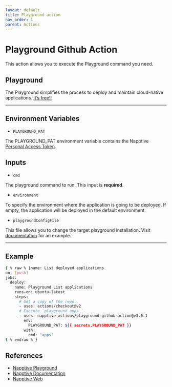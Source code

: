 ```yaml
---
layout: default
title: Playground action
nav_order: 1
parent: Actions
---
```


# Playground Github Action

This action allows you to execute the Playground command you need.

## Playground

The Playground simplifies the process to deploy and maintain cloud-native applications. [It’s free!!](https://playground.napptive.dev)

---

## Environment Variables

* `PLAYGROUND_PAT`

The PLAYGROUND_PAT environment variable contains the Napptive [Personal Access Token](../index.md/#personal-access-token).

## Inputs

* `cmd`

The playground command to run. This input is **required**.

* `environment`

To specify the environment where the application is going to be deployed. If empty, the application will be deployed in the default environment.

* `playgroundConfigFile`

This file allows you to change the target playground installation. Visit [documentation](https://docs.napptive.com/playground/On_premise_configuration.html#configuration-file) for an example.

---

## Example

```bash
{ % raw % }name: List deployed applications
on: [push]
jobs:
  deploy:
    name: Playground List applications
    runs-on: ubuntu-latest
    steps:
      # Get a copy of the repo.
      - uses: actions/checkout@v2
      # Execute `playground apps `.
      - uses: napptive-actions/playground-github-action@v3.0.1
        env:
          PLAYGROUND_PAT: ${{ secrets.PLAYGROUND_PAT }}
        with:
          cmd: "apps"
{ % endraw % }
```

## References

* [Napptive Playground](https://playground.napptive.dev)
* [Napptive Documentation](https://docs.napptive.com/)
* [Napptive Web](https://napptive.com/)
